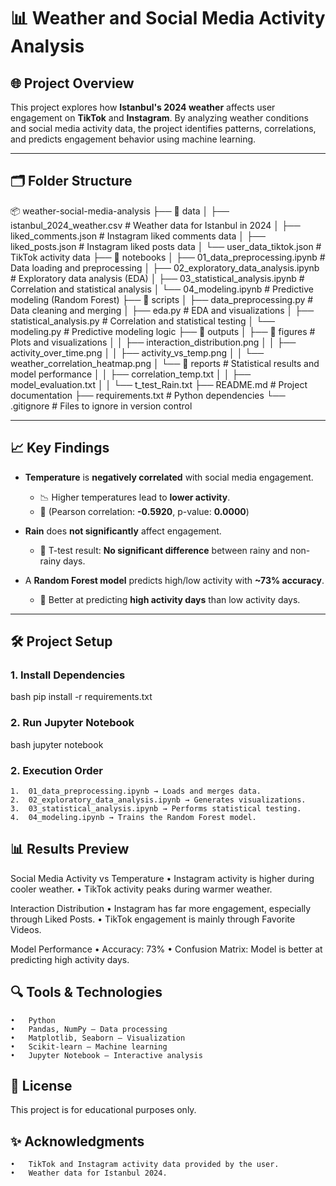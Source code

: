 # 📊 Weather and Social Media Activity Analysis

## 🌐 Project Overview

This project explores how **Istanbul's 2024 weather** affects user engagement on **TikTok** and **Instagram**. By analyzing weather conditions and social media activity data, the project identifies patterns, correlations, and predicts engagement behavior using machine learning.

---

## 🗂️ Folder Structure

📦 weather-social-media-analysis
├── 📂 data
│ ├── istanbul_2024_weather.csv # Weather data for Istanbul in 2024
│ ├── liked_comments.json # Instagram liked comments data
│ ├── liked_posts.json # Instagram liked posts data
│ └── user_data_tiktok.json # TikTok activity data
├── 📂 notebooks
│ ├── 01_data_preprocessing.ipynb # Data loading and preprocessing
│ ├── 02_exploratory_data_analysis.ipynb # Exploratory data analysis (EDA)
│ ├── 03_statistical_analysis.ipynb # Correlation and statistical analysis
│ └── 04_modeling.ipynb # Predictive modeling (Random Forest)
├── 📂 scripts
│ ├── data_preprocessing.py # Data cleaning and merging
│ ├── eda.py # EDA and visualizations
│ ├── statistical_analysis.py # Correlation and statistical testing
│ └── modeling.py # Predictive modeling logic
├── 📂 outputs
│ ├── 📂 figures # Plots and visualizations
│ │ ├── interaction_distribution.png
│ │ ├── activity_over_time.png
│ │ ├── activity_vs_temp.png
│ │ └── weather_correlation_heatmap.png
│ └── 📂 reports # Statistical results and model performance
│ │ ├── correlation_temp.txt
│ │ ├── model_evaluation.txt
│ │ └── t_test_Rain.txt
├── README.md # Project documentation
├── requirements.txt # Python dependencies
└── .gitignore # Files to ignore in version control

---

## 📈 Key Findings

- **Temperature** is **negatively correlated** with social media engagement.

  - 📉 Higher temperatures lead to **lower activity**.
  - 📄 (Pearson correlation: **-0.5920**, p-value: **0.0000**)

- **Rain** does **not significantly** affect engagement.

  - 📄 T-test result: **No significant difference** between rainy and non-rainy days.

- A **Random Forest model** predicts high/low activity with **~73% accuracy**.
  - 📄 Better at predicting **high activity days** than low activity days.

---

## 🛠️ Project Setup

### 1. **Install Dependencies**

bash
pip install -r requirements.txt

### 2. **Run Jupyter Notebook**

bash
jupyter notebook

### 2. **Execution Order**

    1.	01_data_preprocessing.ipynb → Loads and merges data.
    2.	02_exploratory_data_analysis.ipynb → Generates visualizations.
    3.	03_statistical_analysis.ipynb → Performs statistical testing.
    4.	04_modeling.ipynb → Trains the Random Forest model.

## 📊 Results Preview

Social Media Activity vs Temperature
• Instagram activity is higher during cooler weather.
• TikTok activity peaks during warmer weather.

Interaction Distribution
• Instagram has far more engagement, especially through Liked Posts.
• TikTok engagement is mainly through Favorite Videos.

Model Performance
• Accuracy: 73%
• Confusion Matrix: Model is better at predicting high activity days.

## 🔍 Tools & Technologies

    •	Python
    •	Pandas, NumPy – Data processing
    •	Matplotlib, Seaborn – Visualization
    •	Scikit-learn – Machine learning
    •	Jupyter Notebook – Interactive analysis

## 📄 License

This project is for educational purposes only.

## ✨ Acknowledgments

    •	TikTok and Instagram activity data provided by the user.
    •	Weather data for Istanbul 2024.
